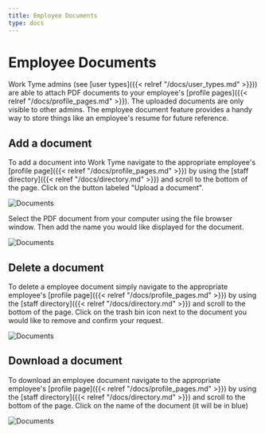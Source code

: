 ```yaml
---
title: Employee Documents
type: docs
---
```


# Employee Documents

Work Tyme admins (see [user types]({{< relref "/docs/user_types.md" >}})) are able to attach PDF documents to your employee's [profile pages]({{< relref "/docs/profile_pages.md" >}}). The uploaded documents are only visible to other admins. The employee document feature provides a handy way to store things like an employee's resume for future reference.

## Add a document

To add a document into Work Tyme navigate to the appropriate employee's [profile page]({{< relref "/docs/profile_pages.md" >}}) by using the [staff directory]({{< relref "/docs/directory.md" >}}) and scroll to the bottom of the page. Click on the button labeled "Upload a document".

![Documents](/docs/img/employee_documents.png)

Select the PDF document from your computer using the file browser window. Then add the name you would like displayed for the document.

![Documents](/docs/img/add_employee_documents.png)

## Delete a document

To delete a employee document simply navigate to the appropriate employee's [profile page]({{< relref "/docs/profile_pages.md" >}}) by using the [staff directory]({{< relref "/docs/directory.md" >}}) and scroll to the bottom of the page. Click on the trash bin icon next to the document you would like to remove and confirm your request.

![Documents](/docs/img/employee_documents.png)

## Download a document

To download an employee document navigate to the appropriate employee's [profile page]({{< relref "/docs/profile_pages.md" >}}) by using the [staff directory]({{< relref "/docs/directory.md" >}}) and scroll to the bottom of the page. Click on the name of the document (it will be in blue)

![Documents](/docs/img/employee_documents.png)